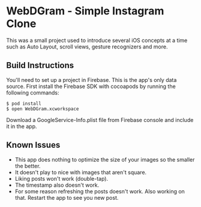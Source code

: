#  WebDGram - Simple Instagram Clone

This was a small project used to introduce several iOS concepts at a time such as Auto Layout, scroll views, gesture recognizers and more.


## Build Instructions
You'll need to set up a project in Firebase. This is the app's only data source. First install the Firebase SDK with cocoapods by running the following commands:

    $ pod install
    $ open WebDGram.xcworkspace

Download a GoogleService-Info.plist file from Firebase console and include it in the app.


## Known Issues
* This app does nothing to optimize the size of your images so the smaller the better.
* It doesn't play to nice with images that aren't square.
* Liking posts won't work (double-tap).
* The timestamp also doesn't work.
* For some reason refreshing the posts doesn't work. Also working on that. Restart the app to see you new post.
